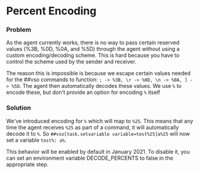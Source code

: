 # Percent Encoding

### Problem

As the agent currently works, there is no way to pass certain reserved values (%3B, %0D, %0A, and %5D) through the agent without using a custom encoding/decoding scheme. This is hard because you have to control the scheme used by the sender and receiver.

The reason this is impossible is because we escape certain values needed for the ##vso commands to function: `; -> %3B, \r -> %0D, \n -> %0A, ] -> %5D`. The agent then automatically decodes these values. We use `%` to encode these, but don't provide an option for encoding `%` itself

### Solution

We've introduced encoding for `%` which will map to `%25`. This means that any time the agent receives `%25` as part of a command, it will automatically decode it to `%`. So `##vso[task.setvariable variable=test%25]a%25` will now set a variable `test%: a%`.

This behavior will be enabled by default in January 2021. To disable it, you can set an environment variable DECODE_PERCENTS to false in the appropriate step.